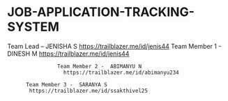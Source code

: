 # JOB-APPLICATION-TRACKING-SYSTEM
Team Lead – JENISHA S 
    https://trailblazer.me/id/jenis44
          Team Member 1 -   DINESH M
            https://trailblazer.me/id/jenis44
 
                    Team Member 2 -  ABIMANYU N
                      https://trailblazer.me/id/abimanyu234 
                   
          Team Member 3 -  SARANYA S       
           https://trailblazer.me/id/ssakthivel25              
